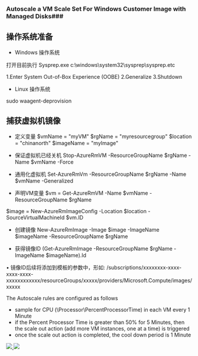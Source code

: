 ### Autoscale a VM Scale Set For Windows Customer Image with Managed Disks###

## 操作系统准备 ##

- Windows 操作系统

打开目前执行 Sysprep.exe
c:\windows\system32\sysprep\sysprep.etc

1.Enter System Out-of-Box Experience (OOBE)
2.Generalize
3.Shutdown

- Linux 操作系统

sudo waagent-deprovision

## 捕获虚拟机镜像 ##

- 定义变量
$vmName = "myVM"
$rgName = "myresourcegroup"
$location = "chinanorth"
$imageName = "myImage"


- 保证虚拟机已经关机
Stop-AzureRmVM -ResourceGroupName $rgName -Name $vmName -Force

- 通用化虚拟机
Set-AzureRmVm -ResourceGroupName $rgName -Name $vmName -Generalized

- 声明VM变量
$vm = Get-AzureRmVM -Name $vmName -ResourceGroupName $rgName

$image = New-AzureRmImageConfig -Location $location -SourceVirtualMachineId $vm.ID

- 创建镜像
New-AzureRmImage -Image $image -ImageName $imageName -ResourceGroupName $rgName

- 获得镜像ID
(Get-AzureRmImage -ResourceGroupName $rgName -ImageName $imageName).Id

• 镜像ID后续将添加到模板的参数中，形如:
/subscriptions/xxxxxxxx-xxxx-xxxx-xxxx-xxxxxxxxxxxx/resourceGroups/xxxxx/providers/Microsoft.Compute/images/xxxxx


The Autoscale rules are configured as follows
- sample for CPU (\\Processor\\PercentProcessorTime) in each VM every 1 Minute
- if the Percent Processor Time is greater than 50% for 5 Minutes, then the scale out action (add more VM instances, one at a time) is triggered
- once the scale out action is completed, the cool down period is 1 Minute


<a href="https://portal.azure.cn/#create/Microsoft.Template/uri/https%3A%2F%2Fraw.githubusercontent.com%2Fdafoyiming%2Fazure-quick-start-china%2Fmeat%2F201-vmss-customer-managed-image-autoscale-existing-vnet%2Fazuredeploy.json" target="_blank">
    <img src="http://azuredeploy.net/deploybutton.png"/>
</a>
<a href="http://armviz.io/#/?load=https%3A%2F%2Fraw.githubusercontent.com%2FAzure%2Fazure-quickstart-templates%2Fmaster%2F201-vmss-ubuntu-autoscale%2Fazuredeploy.json" target="_blank">
    <img src="http://armviz.io/visualizebutton.png"/>
</a>
